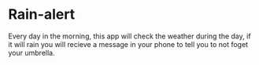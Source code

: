 # Rain-alert

Every day in the morning, this app will check the weather during the day, if it will rain you will recieve a message in your phone to tell you to not foget your umbrella.
